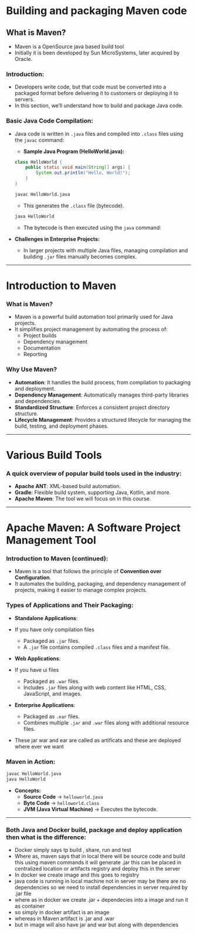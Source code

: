 # Building and packaging Maven code

## What is Maven?
- Maven is a OpenSource java based build tool
- Initially it is been developed by Sun MicroSystems, later acquired by Oracle.

### Introduction:
- Developers write code, but that code must be converted into a packaged format before delivering it to customers or deploying it to servers.
- In this section, we’ll understand how to build and package Java code.

### Basic Java Code Compilation:
- Java code is written in `.java` files and compiled into `.class` files using the `javac` command:

  - **Sample Java Program (HelloWorld.java):**
  ```java
  class HelloWorld {
      public static void main(String[] args) {
          System.out.println("Hello, World!");
      }
  }
  ```
  ```bash
  javac HelloWorld.java
  ```
  - This generates the `.class` file (bytecode).

  ```bash
  java HelloWorld
  ```
  - The bytecode is then executed using the `java` command:


- **Challenges in Enterprise Projects:**
  - In larger projects with multiple Java files, managing compilation and building `.jar` files manually becomes complex.

---

# Introduction to Maven

### What is Maven?
- Maven is a powerful build automation tool primarily used for Java projects.
- It simplifies project management by automating the process of:
  - Project builds
  - Dependency management
  - Documentation
  - Reporting

### Why Use Maven?
- **Automation**: It handles the build process, from compilation to packaging and deployment.
- **Dependency Management**: Automatically manages third-party libraries and dependencies.
- **Standardized Structure**: Enforces a consistent project directory structure.
- **Lifecycle Management**: Provides a structured lifecycle for managing the build, testing, and deployment phases.

---

# Various Build Tools

### A quick overview of popular build tools used in the industry:
- **Apache ANT**: XML-based build automation.
- **Gradle**: Flexible build system, supporting Java, Kotlin, and more.
- **Apache Maven**: The tool we will focus on in this course.

---

# Apache Maven: A Software Project Management Tool

### Introduction to Maven (continued):
- Maven is a tool that follows the principle of **Convention over Configuration**.
- It automates the building, packaging, and dependency management of projects, making it easier to manage complex projects.

### Types of Applications and Their Packaging:
- **Standalone Applications**:
- If you have only compilation files
  - Packaged as `.jar` files.
  - A `.jar` file contains compiled `.class` files and a manifest file.
- **Web Applications**:
- If you have ui files
  - Packaged as `.war` files.
  - Includes `.jar` files along with web content like HTML, CSS, JavaScript, and images.
- **Enterprise Applications**:
  - Packaged as `.ear` files.
  - Combines multiple `.jar` and `.war` files along with additional resource files.

- These jar war and ear are called as artificats and these are deployed where ever we want


### Maven in Action:
  ```bash
  javac HelloWorld.java
  java HelloWorld
  ```
  - **Concepts:**
    - **Source Code** → `helloworld.java`
    - **Byte Code** → `helloworld.class`
    - **JVM (Java Virtual Machine)** → Executes the bytecode.

---

### Both Java and Docker build, package and deploy application then what is the difference:
- Docker simply says tp build , share, run and test 
- Where as, maven says that in local there will be source code and build this using maven commands it will generate .jar this can be placed in centralized location or artifacts registry and deploy this in the server
- In docker we create image and this goes to registry 
- java code is running in local machine not in server may be there are no dependencies so we need to install dependencies in server required by .jar file
- where as in docker we create .jar + dependecies into a image and run it as container
- so simply in docker artifact is an image
- whereas in Maven artifact is .jar and .war
- but in image will also have jar and war but along with dependencies
